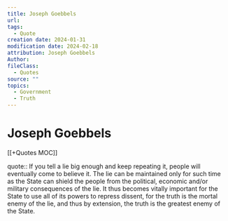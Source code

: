 ```yaml
---
title: Joseph Goebbels
url: 
tags:
  - Quote
creation date: 2024-01-31
modification date: 2024-02-18
attribution: Joseph Goebbels
Author: 
fileClass:
  - Quotes
source: ""
topics:
  - Government
  - Truth
---
```


# Joseph Goebbels

[[+Quotes MOC]]

quote:: If you tell a lie big enough and keep repeating it, people will eventually come to believe it. The lie can be maintained only for such time as the State can shield the people from the political, economic and/or military consequences of the lie. It thus becomes vitally important for the State to use all of its powers to repress dissent, for the truth is the mortal enemy of the lie, and thus by extension, the truth is the greatest enemy of the State.
